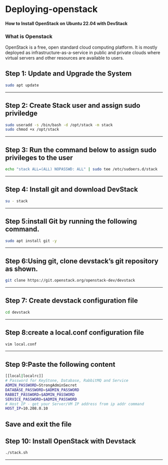 # Deploying-openstack

#### How to Install OpenStack on Ubuntu 22.04 with DevStack
### What is Openstack
OpenStack is a free, open standard cloud computing platform. It is mostly deployed as infrastructure-as-a-service in public and private clouds where virtual servers and other resources are available to users.
## Step 1: Update and Upgrade the System
```bash
sudo apt update
```
---
## Step 2: Create Stack user and assign sudo priviledge
```bash
sudo useradd -s /bin/bash -d /opt/stack -m stack
sudo chmod +x /opt/stack
```
---
## Step 3: Run the command below to assign sudo privileges to the user
```bash
echo "stack ALL=(ALL) NOPASSWD: ALL" | sudo tee /etc/sudoers.d/stack
```
---
## Step 4: Install git and download DevStack
```bash
su - stack
```
---
## Step 5:install Git by running the following command.
```bash
sudo apt install git -y
```
---
## Step 6:Using git, clone devstack’s git repository as shown.
```bash
git clone https://git.openstack.org/openstack-dev/devstack
```
---
## Step 7: Create devstack configuration file
```bash
cd devstack
```
---
## Step 8:create a local.conf configuration file
```bash
vim local.conf
```
---
## Step 9:Paste the following content
```bash
[[local|localrc]]
# Password for KeyStone, Database, RabbitMQ and Service
ADMIN_PASSWORD=StrongAdminSecret
DATABASE_PASSWORD=$ADMIN_PASSWORD
RABBIT_PASSWORD=$ADMIN_PASSWORD
SERVICE_PASSWORD=$ADMIN_PASSWORD
# Host IP - get your Server/VM IP address from ip addr command
HOST_IP=10.208.0.10
```
Save and exit the file
---
## Step 10: Install OpenStack with Devstack
```bash
./stack.sh
```
---
